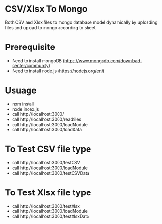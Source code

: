 # CSV/Xlsx To Mongo

Both CSV and Xlsx files to mongo database model dynamically by uploading files and upload to mongo according to sheet

# Prerequisite

- Need to install mongoDB  (https://www.mongodb.com/download-center/community)
- Need to install node.js  (https://nodejs.org/en/)

# Usuage

- npm install
- node index.js
- call http://localhost:3000/
- call http://localhost:3000/readfiles
- call http://localhost:3000/loadModule
- call http://localhost:3000/loadData

# To Test CSV file type

- call http://localhost:3000/testCSV
- call http://localhost:3000/loadModule
- call http://localhost:3000/testCSVData

# To Test Xlsx file type

- call http://localhost:3000/testXlsx
- call http://localhost:3000/loadModule
- call http://localhost:3000/testXlsxData
